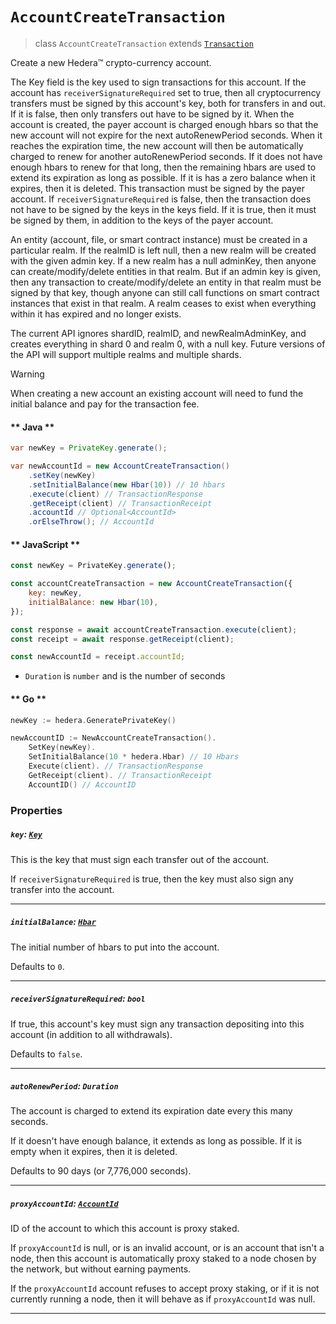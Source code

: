 # `AccountCreateTransaction`

> class `AccountCreateTransaction` extends [`Transaction`](reference/Transaction.md)

Create a new Hedera™ crypto-currency account.

The Key field is the key used to sign transactions for this account. If the account has `receiverSignatureRequired` set to true, then all cryptocurrency transfers must be signed by
this account's key, both for transfers in and out. If it is false, then only transfers
out have to be signed by it. When the account is created, the payer account is charged enough hbars so that the new account will not expire for the next autoRenewPeriod seconds.
When it reaches the expiration time, the new account will then be automatically charged
to renew for another autoRenewPeriod seconds. If it does not have enough hbars to renew
for that long, then the remaining hbars are used to extend its expiration as long as possible.
If it is has a zero balance when it expires, then it is deleted. This transaction must be
signed by the payer account. If `receiverSignatureRequired` is false, then the transaction does not
have to be signed by the keys in the keys field. If it is true, then it must be signed by
them, in addition to the keys of the payer account.

An entity (account, file, or smart contract instance) must be created in a particular realm.
If the realmID is left null, then a new realm will be created with the given admin key.
If a new realm has a null adminKey, then anyone can create/modify/delete entities in that realm.
But if an admin key is given, then any transaction to create/modify/delete an entity in that
realm must be signed by that key, though anyone can still call functions on smart
contract instances that exist in that realm. A realm ceases to exist when everything
within it has expired and no longer exists.

The current API ignores shardID, realmID, and newRealmAdminKey,
and creates everything in shard 0 and realm 0, with a null key.
Future versions of the API will support multiple realms and multiple shards.

> [!WARNING]
> When creating a new account an existing account will need to fund the initial
> balance and pay for the transaction fee.

<!-- tabs:start -->

#### ** Java **

```java
var newKey = PrivateKey.generate();

var newAccountId = new AccountCreateTransaction()
    .setKey(newKey)
    .setInitialBalance(new Hbar(10)) // 10 hbars
    .execute(client) // TransactionResponse
    .getReceipt(client) // TransactionReceipt
    .accountId // Optional<AccountId>
    .orElseThrow(); // AccountId
```

#### ** JavaScript **

```js
const newKey = PrivateKey.generate();

const accountCreateTransaction = new AccountCreateTransaction({
    key: newKey,
    initialBalance: new Hbar(10),
});

const response = await accountCreateTransaction.execute(client);
const receipt = await response.getReceipt(client);

const newAccountId = receipt.accountId;
```

- `Duration` is `number` and is the number of seconds

#### ** Go **

```go
newKey := hedera.GeneratePrivateKey()

newAccountID := NewAccountCreateTransaction().
    SetKey(newKey).
    SetInitialBalance(10 * hedera.Hbar) // 10 Hbars
    Execute(client). // TransactionResponse
    GetReceipt(client). // TransactionReceipt
    AccountID() // AccountID
```

<!-- tabs:end -->

### Properties

##### `key`: [`Key`](reference/cryptography/Key.md)

This is the key that must sign each transfer out of the account.

If `receiverSignatureRequired` is true, then the key must also sign
any transfer into the account.

---

##### `initialBalance`: [`Hbar`](reference/Hbar.md)

The initial number of hbars to put into the account.

Defaults to `0`.

---

##### `receiverSignatureRequired`: `bool`

If true, this account's key must sign any transaction depositing
into this account (in addition to all withdrawals).

Defaults to `false`.

---

##### `autoRenewPeriod`: `Duration`

The account is charged to extend its expiration date every this many seconds.

If it doesn't have enough balance, it extends as long as possible.
If it is empty when it expires, then it is deleted.

Defaults to 90 days (or 7,776,000 seconds).

---

##### `proxyAccountId`: [`AccountId`](reference/AccountId.md)

ID of the account to which this account is proxy staked.

If `proxyAccountId` is null, or is an invalid account, or is an
account that isn't a node, then this account is automatically proxy staked
to a node chosen by the network, but without earning payments.

If the `proxyAccountId` account refuses to accept proxy staking, or if it is
not currently running a node, then it will behave as
if `proxyAccountId` was null.

---
